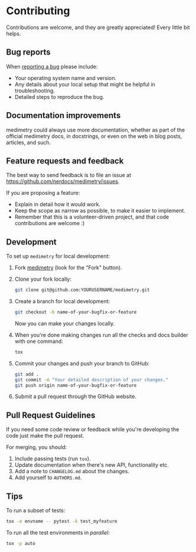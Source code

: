 
# Contributing

Contributions are welcome, and they are greatly appreciated! Every little bit helps.

## Bug reports

When [reporting a bug](https://github.com/nerdocs/medimetry/issues) please include:

* Your operating system name and version.
* Any details about your local setup that might be helpful in troubleshooting.
* Detailed steps to reproduce the bug.

## Documentation improvements

medimetry could always use more documentation, whether as part of the official medimetry docs, in docstrings, or even on the web in blog posts, articles, and such.

## Feature requests and feedback

The best way to send feedback is to file an issue at https://github.com/nerdocs/medimetry/issues.

If you are proposing a feature:

* Explain in detail how it would work.
* Keep the scope as narrow as possible, to make it easier to implement.
* Remember that this is a volunteer-driven project, and that code contributions are welcome :)

## Development

To set up `medimetry` for local development:

1. Fork [medimetry](https://github.com/nerdocs/medimetry) (look for the "Fork" button).
2. Clone your fork locally:
   ```bash
   git clone git@github.com:YOURUSERNAME/medimetry.git
   ```

3. Create a branch for local development:
   ```bash
   git checkout -b name-of-your-bugfix-or-feature
   ```

   Now you can make your changes locally.

4. When you're done making changes run all the checks and docs builder with one command:
   ```bash
   tox
   ```

5. Commit your changes and push your branch to GitHub:
   ```bash
   git add .
   git commit -m "Your detailed description of your changes."
   git push origin name-of-your-bugfix-or-feature
   ```

6. Submit a pull request through the GitHub website.

## Pull Request Guidelines

If you need some code review or feedback while you're developing the code just make the pull request.

For merging, you should:

1. Include passing tests (run `tox`).
2. Update documentation when there's new API, functionality etc.
3. Add a note to `CHANGELOG.md` about the changes.
4. Add yourself to `AUTHORS.md`.

## Tips

To run a subset of tests:
```bash
tox -e envname -- pytest -k test_myfeature
```

To run all the test environments in *parallel*:
```bash
tox -p auto
```
